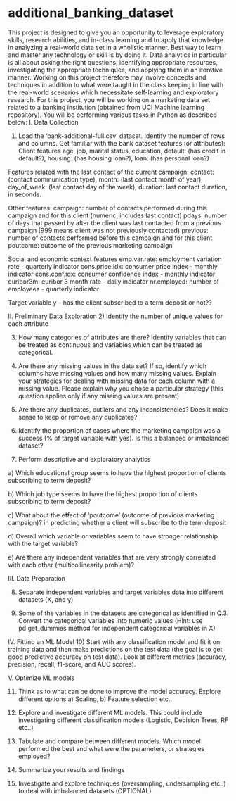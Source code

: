 # additional_banking_dataset

This project is designed to give you an opportunity to leverage exploratory skills, research abilities, and in-class learning and to apply that knowledge in analyzing a real-world data set in a wholistic manner. Best way to learn and master any technology or skill is by doing it. Data analytics in particular is all about asking the right questions, identifying appropriate resources, investigating the appropriate techniques, and applying them in an iterative manner. Working on this project therefore may involve concepts and techniques in addition to what were taught in the class keeping in line with the real-world scenarios which necessitate self-learning and exploratory research. 
For this project, you will be working on a marketing data set related to a banking institution (obtained from UCI Machine learning repository). You will be performing various tasks in Python as described below:
I.	Data Collection 
1)	Load the ‘bank-additional-full.csv’ dataset. Identify the number of rows and columns. Get familiar with the bank dataset features (or attributes):
Client features
age, job, marital status, education, default: (has credit in default?), housing: (has housing loan?), loan: (has personal loan?)

Features related with the last contact of the current campaign:
contact: (contact communication type), month: (last contact month of year), day_of_week: (last contact day of the week), duration: last contact duration, in seconds. 

Other features:
campaign: number of contacts performed during this campaign and for this client (numeric, includes last contact)
pdays: number of days that passed by after the client was last contacted from a previous campaign (999 means client was not previously contacted)
previous: number of contacts performed before this campaign and for this client 
poutcome: outcome of the previous marketing campaign 

Social and economic context features
emp.var.rate: employment variation rate - quarterly indicator
cons.price.idx: consumer price index - monthly indicator 
cons.conf.idx: consumer confidence index - monthly indicator 
euribor3m: euribor 3 month rate - daily indicator 
nr.employed: number of employees - quarterly indicator 

Target variable
y – has the client subscribed to a term deposit or not??

II.	Preliminary Data Exploration 
2)	Identify the number of unique values for each attribute

3)	How many categories of attributes are there? Identify variables that can be treated as continuous and variables which can be treated as categorical. 


4)	Are there any missing values in the data set? If so, identify which columns have missing values and how many missing values. Explain your strategies for dealing with missing data for each column with a missing value. Please explain why you chose a particular strategy (this question applies only if any missing values are present)

5)	Are there any duplicates, outliers and any inconsistencies? Does it make sense to keep or remove any duplicates?

6)	Identify the proportion of cases where the marketing campaign was a success (% of target variable with yes). Is this a balanced or imbalanced dataset?

7)	Perform descriptive and exploratory analytics

a)	Which educational group seems to have the highest proportion of clients subscribing to term deposit?

b)	Which job type seems to have the highest proportion of clients subscribing to term deposit?

c)	What about the effect of ‘poutcome’ (outcome of previous marketing campaign)? in predicting whether a client will subscribe to the term deposit

d)	Overall which variable or variables seem to have stronger relationship with the target variable?

e)	Are there any independent variables that are very strongly correlated with each other (multicollinearity problem)?

III.	Data Preparation

8)	Separate independent variables and target variables data into different datasets (X, and y)

9)	Some of the variables in the datasets are categorical as identified in Q.3. Convert the categorical variables into numeric values (Hint: use pd.get_dummies method for independent categorical variables in X)

IV.	Fitting an ML Model
10)	Start with any classification model and fit it on training data and then make predictions on the test data (the goal is to get good predictive accuracy on test data). Look at different metrics (accuracy, precision, recall, f1-score, and AUC scores).

V.	Optimize ML models

11)	Think as to what can be done to improve the model accuracy. Explore different options a) Scaling, b) Feature selection etc..

12)	Explore and investigate different ML models. This could include investigating different classification models (Logistic, Decision Trees, RF etc..)

13)	Tabulate and compare between different models.  Which model performed the best and what were the parameters, or strategies employed?

14)	Summarize your results and findings

15)	Investigate and explore techniques (oversampling, undersampling etc..) to deal with imbalanced datasets (OPTIONAL)










